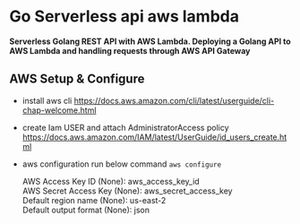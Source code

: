 # Go Serverless api aws lambda

**Serverless Golang REST API with AWS Lambda. Deploying a Golang API to AWS Lambda and handling requests through AWS API Gateway**

## AWS Setup & Configure 

* install aws cli https://docs.aws.amazon.com/cli/latest/userguide/cli-chap-welcome.html



* create Iam USER and attach AdministratorAccess policy https://docs.aws.amazon.com/IAM/latest/UserGuide/id_users_create.html


* aws configuration run below command
` aws configure `


	AWS Access Key ID (None): aws_access_key_id \
	AWS Secret Access Key (None): aws_secret_access_key \
	Default region name (None): us-east-2 \
	Default output format (None): json





